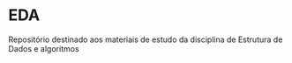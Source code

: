 # EDA
Repositório destinado aos materiais de estudo da disciplina de  Estrutura de Dados e algoritmos

